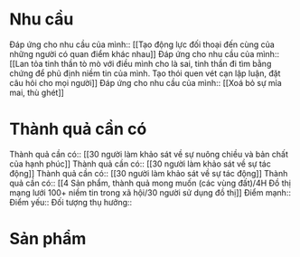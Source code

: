 # Nhu cầu
Đáp ứng cho nhu cầu của mình:: [[Tạo động lực đối thoại đến cùng của những người có quan điểm khác nhau]]
Đáp ứng cho nhu cầu của mình:: [[Lan tỏa tinh thần tò mò với điều mình cho là sai, tinh thần đi tìm bằng chứng để phủ định niềm tin của mình. Tạo thói quen vét cạn lập luận, đặt câu hỏi cho mọi người]]
Đáp ứng cho nhu cầu của mình:: [[Xoá bỏ sự mỉa mai, thù ghét]]
# Thành quả cần có
Thành quả cần có:: [[30 người làm khảo sát về sự nuông chiều và bản chất của hạnh phúc]]
Thành quả cần có:: [[30 người làm khảo sát về sự tác động]]
Thành quả cần có:: [[30 người làm khảo sát về sự tác động]]
Thành quả cần có:: [[4 Sản phẩm, thành quả mong muốn (các vùng đất)/4H Đồ thị mạng lưới 100+ niềm tin trong xã hội/30 người sử dụng đồ thị]]
Điểm mạnh::
Điểm yếu::
Đối tượng thụ hưởng::

# Sản phẩm
